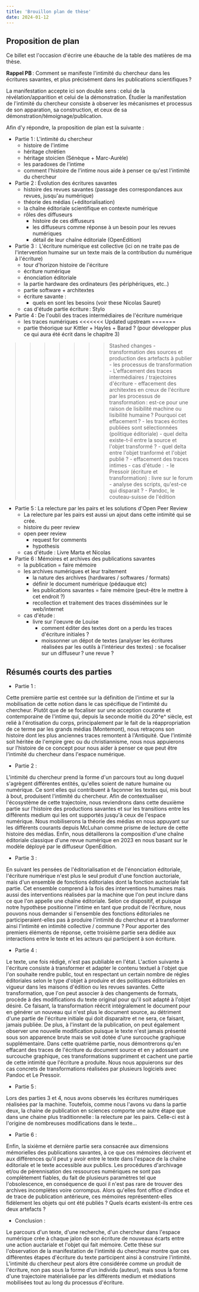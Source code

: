 ```yaml
---
title: 'Brouillon plan de thèse'
date: 2024-01-12
---
```


## Proposition de plan

Ce billet est l'occasion d'écrire une ébauche de la table des matières de ma
thèse.

**Rappel PB** : Comment se manifeste l'intimité du chercheur dans les écritures
savantes, et plus précisément dans les publications scientifiques ?

La manifestation accepte ici son double sens : celui de la révélation/apparition
et celui de la démonstration.
Étudier la manifestation de l'intimité du chercheur consiste à observer les
mécanismes et processus de son apparation, sa construction, et ceux de sa
démonstration/témoignage/publication.

Afin d'y répondre, la proposition de plan est la suivante :

- Partie 1 : L'intimité du chercheur
    - histoire de l'intime
    - héritage chrétien
    - héritage stoicien (Sénèque + Marc-Aurèle)
    - les paradoxes de l'intime
    - comment l'histoire de l'intime nous aide à penser ce qu'est l'intimité du
    chercheur
- Partie 2 : Évolution des écritures savantes
    - histoire des revues savantes (passage des correspondances aux revues,
    jusqu'au numérique)
    - théorie des médias (+éditorialisation)
    - la chaîne éditoriale scientifique en contexte numérique
    - rôles des diffuseurs
        - histoire de ces diffuseurs
        - les diffuseurs comme réponse à un besoin pour les revues numériques
        - détail de leur chaîne éditoriale (OpenEdition)
- Partie 3 :  L'écriture numérique est collective (ici on ne traite pas de
l'intervention humaine sur un texte mais de la contribution du numérique à
l'écriture)
    - tour d'horizon histoire de l'écriture
    - écriture numérique
    - énonciation éditoriale
    - la partie hardware des ordinateurs (les périphériques, etc..)
    - partie software + architextes
    - écriture savante :
        - quels en sont les besoins (voir these Nicolas Sauret)
    - cas d'étude partie écriture : Stylo
- Partie 4 : De l'oubli des traces intermédiaires de l'écriture numérique
    - les traces numériques
<<<<<<< Updated upstream
=======
    - partie théorique sur Kittler + Hayles + Barad ? (pour développer plus ce
    qui aura été écrit dans le chapitre 3)
>>>>>>> Stashed changes
    - transformation des sources et production des artefacts à publier
        - les processus de transformation
    - L'effacement des traces intermédiaires / trajectoires d'écriture
        - effacement des architextes en creux de l'écriture par les processus de
        transformation : est-ce pour une raison de lisibilité machine ou
        lisibilité humaine ? Pourquoi cet effacement ?
    - les traces écrites publiées sont sélectionnées (politique éditoriale)
        - quel delta existe-t-il entre la source et l'objet transformé ?
    - quel delta entre l'objet tranformé et l'objet publié ?
    - effacement des traces intimes
    - cas d'étude : 
        - le Pressoir (écriture et transformation) : livre sur le forum
            - analyse des scripts, qu'est-ce qui disparait ?
            - Pandoc, le couteau-suisse de l'édition
- Partie 5 : La relecture par les pairs et les solutions d'Open Peer Review
    - La relecture par les pairs est aussi un ajout dans cette intimité qui se
    crée.
    - histoire du peer review
    - open peer review
        - request for comments
        - hypothesis
    - cas d'étude : Livre Marta et Nicolas
- Partie 6 : Mémoires et archives des publications savantes
    - la publication = faire mémoire
    - les archives numériques et leur traitement
        - la nature des archives (hardwares / softwares / formats)
        - définir le document numérique (pédauque etc)
        - les publications savantes = faire mémoire (peut-être le mettre à cet
        endroit ?)
        - recollection et traitement des traces disséminées sur le web/internet
    - cas d'étude :
        - livre sur l'oeuvre de Louise
          - comment éditer des textes dont on a perdu les traces d'écriture
            initiales ?
          - moissonner un dépot de textes (analyser les écritures réalisées par
          les outils à l'intérieur des textes) : se focaliser sur un diffuseur ?
          une revue ?

## Résumés courts des parties

- Partie 1 :

Cette première partie est centrée sur la définition de l'intime et sur la
mobilisation de cette notion dans le cas spécifique de l'intimité du chercheur.
Plutôt que de se focaliser sur une acception courante et contemporaine de
l'intime qui, depuis la seconde moitié du 20^e^ siècle, est relié à
l'érotisation du corps, principalement par le fait de la réappropriation de ce
terme par les grands médias (Montemont), nous retraçons son histoire dont les
plus anciennes traces remontent à l'Antiquité.
Que l'intimité soit héritée de l'empire grec ou du christiannisme, nous nous
appuierons sur l'histoire de ce concept pour nous aider à penser ce que peut
être l'intimité du chercheur dans l'espace numérique.

- Partie 2 :

L'intimité du chercheur prend la forme d'un parcours tout au long duquel
s'agrègent différentes entités, qu'elles soient de nature humaine ou numérique.
Ce sont elles qui contribuent à façonner les textes qui, mis bout à bout,
produisent l'intimité du chercheur.
Afin de contextualiser l'écosystème de cette trajectoire, nous reviendrons dans
cette deuxième partie sur l'histoire des productions savantes et sur les
transitions entre les différents medium qui les ont supportés jusqu'à ceux de
l'espace numérique.
Nous mobiliserons la théorie des médias en nous appuyant sur les différents
courants depuis McLuhan comme prisme de lecture de cette histoire des médias.
Enfin, nous détaillerons la composition d'une chaîne éditoriale classique
d'une revue numérique en 2023 en nous basant sur le modèle déployé par le
diffuseur OpenEdition.

- Partie 3 :

En suivant les pensées de l'éditorialisation et de l'énonciation éditoriale,
l'écriture numérique n'est plus le seul produit d'une fonction auctoriale, mais
d'un ensemble de fonctions éditoriales dont la fonction auctoriale fait partie.
Cet ensemble comprend à la fois des interventions humaines mais aussi des
interventions réalisées par la machine que l'on peut inclure dans ce que l'on
appelle une chaîne éditoriale.
Selon ce dispositif, et puisque notre hypothèse positionne l'intime en tant que
produit de l'écriture, nous pouvons nous demander si l'ensemble des fonctions
éditoriales ne participeraient-elles pas à produire l'intimité du
chercheur et à transformer ainsi l'intimité en intimité collective / commune ?
Pour apporter des premiers éléments de réponse, cette troisième partie sera
dédiée aux interactions entre le texte et les acteurs qui participent à son
écriture.

- Partie 4 :

Le texte, une fois rédigé, n'est pas publiable en l'état.
L'action suivante à l'écriture consiste à transformer et adapter le contenu
textuel à l'objet que l'on souhaite rendre public, tout en respectant un certain
nombre de régles éditoriales selon le type d'objet à produire et des politiques
éditoriales en vigueur dans les maisons d'édition ou les revues savantes.
Cette transformation, que l'on peut associer à des changements de formats,
procède à des modifications du texte original pour qu'il soit adapté à l'objet
désiré.
Ce faisant, la transformation réécrit intégralement le document pour en générer
un nouveau qui n'est plus le document source, au détriment d'une partie de
l'écriture initiale qui doit disparaitre et ne sera, ce faisant, jamais publiée.
De plus, à l'instant de la publication, on peut également observer une nouvelle
modification puisque le texte n'est jamais présenté sous son apparence brute
mais se voit dotée d'une surcouche graphique supplémentaire.
Dans cette quatrième partie, nous démontrerons qu'en effacant des traces de
l'écriture du document source et en y adossant une surcouche graphique, ces
transformations suppriment et cachent une partie de cette intimité que
l'écriture a produite.
Nous nous appuierons sur des cas concrets de transformations réalisées par
plusieurs logiciels avec Pandoc et Le Pressoir.

- Partie 5 :

Lors des parties 3 et 4, nous avons observés les écritures numériques réalisées
par la machine. Toutefois, comme nous l'avons vu dans la partie deux, la chaine
de publication en sciences comporte une autre étape que dans une chaine plus
traditionnelle : la relecture par les pairs. Celle-ci est à l'origine de
nombreuses modifications dans le texte...

- Partie 6 :

Enfin, la sixième et dernière partie sera consacrée aux dimensions mémorielles
des publications savantes, à ce que ces mémoires décrivent et aux différences
qu'il peut y avoir entre le texte dans l'espace de la chaîne éditoriale et le
texte accessible aux publics.
Les procédures d'archivage et/ou de pérennisation des ressources numériques ne
sont pas complètement fiables, du fait de plusieurs paramètres tel que
l'obsolescence, en conséquence de quoi il n'est pas rare de trouver des archives
incomplètes voire corrompus.
Alors qu'elles font office d'indice et de trace de publication antérieure, ces
mémoires représentent-elles fidèlement les objets qui ont été publiés ? Quels
écarts existent-ils entre ces deux artefacts ?

- Conclusion :

Le parcours d'un texte, d'une recherche, d'un chercheur dans l'espace numérique
crée à chaque jalon de son écriture de nouveaux écarts entre une action
auctariale et l'objet qui fait mémoire.
Cette thèse sur l'observation de la manifestation de l'intimité du chercheur
montre que ces différentes étapes d'écriture du texte participent ainsi à
construire l'intimité.
L'intimité du chercheur peut alors être considérée comme un produit de
l'écriture, non pas sous la forme d'un individu (auteur), mais sous la forme
d'une trajectoire matérialisée par les différents medium et médiations
mobilisées tout au long du processus d'écriture.  

